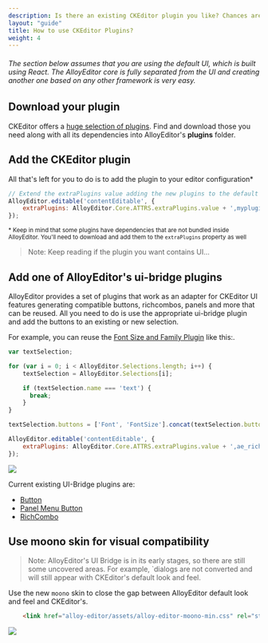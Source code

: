 ```yaml
---
description: Is there an existing CKEditor plugin you like? Chances are you will be able to use it with AlloyEditor as well!
layout: "guide"
title: How to use CKEditor Plugins?
weight: 4
---
```


###### The section below assumes that you are using the default UI, which is built using React. The AlloyEditor core is fully separated from the UI and creating another one based on any other framework is very easy.

<article id="article1">

## Download your plugin

<p>CKEditor offers a <a href="http://ckeditor.com/addons/plugins/all">huge selection of plugins</a>. Find and download those you need along with all its dependencies into AlloyEditor's <strong>plugins</strong> folder.</p>

</article>

<article id="article2">

## Add the CKEditor plugin

<span>All that's left for you to do is to add the plugin to your editor configuration&#42;</span>
```js
// Extend the extraPlugins value adding the new plugins to the default ones
AlloyEditor.editable('contentEditable', {
	extraPlugins: AlloyEditor.Core.ATTRS.extraPlugins.value + ',myplugin,myplugindependency'
});
```

<p><small>&#42; Keep in mind that some plugins have dependencies that are not bundled inside AlloyEditor. You'll need to download and add them to the <code>extraPlugins</code> property as well</small></p>

> Note: Keep reading if the plugin you want contains UI...

</article>

<article id="article3">

## Add one of AlloyEditor's ui-bridge plugins

<p>AlloyEditor provides a set of plugins that work as an adapter for CKEditor UI features generating compatible buttons, richcombos, panels and more that can be reused. All you need to do is use the appropriate ui-bridge plugin and add the buttons to an existing or new selection.</p>

<span class="code-header">For example, you can reuse the <a href="http://ckeditor.com/addon/font">Font Size and Family Plugin</a> like this:.</span>

```js
var textSelection;

for (var i = 0; i < AlloyEditor.Selections.length; i++) {
    textSelection = AlloyEditor.Selections[i];

    if (textSelection.name === 'text') {
      break;
    }
}

textSelection.buttons = ['Font', 'FontSize'].concat(textSelection.buttons);

AlloyEditor.editable('contentEditable', {
	extraPlugins: AlloyEditor.Core.ATTRS.extraPlugins.value + ',ae_richcombobridge,font'
});
```

<div class="thumbnail">
	<img class="img img-polaroid" src="<%= @getAssetsUrl() %>/img/guides/ckeditor_plugins.gif">
</div>

<p>Current existing UI-Bridge plugins are:
	<ul>
		<li><a href="http://alloyeditor.com/api/classes/CKEDITOR.plugins.ae_buttonbridge.html">Button</a></li>
		<li><a href="http://alloyeditor.com/api/classes/CKEDITOR.plugins.ae_panelmenubuttonbridge.html">Panel Menu Button</a></li>
		<li><a href="http://alloyeditor.com/api/classes/CKEDITOR.plugins.ae_richcombobridge.html">RichCombo</a></li>
	</ul>
</p>
</article>

<article id="article4">

## Use moono skin for visual compatibility

> Note: AlloyEditor's UI Bridge is in its early stages, so there are still some uncovered areas. For example, `dialogs are not converted and will still appear with CKEditor's default look and feel.

<span class="code-header">Use the new <code>moono</code> skin to close the gap between AlloyEditor default look and feel and CKEditor's.</span>

```html
	<link href="alloy-editor/assets/alloy-editor-moono-min.css" rel="stylesheet"></link>
```

<div class="thumbnail">
	<img class="img img-polaroid" src="<%= @getAssetsUrl() %>/img/guides/ckeditor_moono.gif">
</div>

</article>